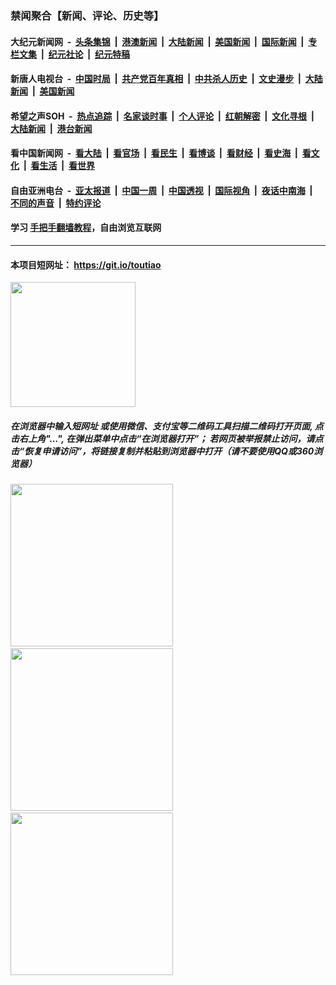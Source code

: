 ### 禁闻聚合【新闻、评论、历史等】

#### 大纪元新闻网 &nbsp;-&nbsp; [头条集锦](indexes/E头条集锦.md?t=02072222) &nbsp;|&nbsp; [港澳新闻](indexes/E港澳新闻.md?t=02072222)  &nbsp;|&nbsp; [大陆新闻](indexes/E大陆新闻.md?t=02072222) &nbsp;|&nbsp; [美国新闻](indexes/E美国新闻.md?t=02072222) &nbsp;|&nbsp; [国际新闻](indexes/E国际新闻.md?t=02072222) &nbsp;|&nbsp; [专栏文集](indexes/E专栏文集.md?t=02072222) &nbsp;|&nbsp; [纪元社论](indexes/E纪元社论.md?t=02072222) &nbsp;|&nbsp; [纪元特稿](indexes/E纪元特稿.md?t=02072222) 

#### 新唐人电视台 &nbsp;-&nbsp; [中国时局](indexes/N中国时局.md?t=02072222) &nbsp;|&nbsp; [共产党百年真相](indexes/N共产党百年真相.md?t=02072222) &nbsp;|&nbsp; [中共杀人历史](indexes/N中共杀人历史.md?t=02072222) &nbsp;|&nbsp; [文史漫步](indexes/N文史漫步.md?t=02072222) &nbsp;|&nbsp; [大陆新闻](indexes/N大陆新闻.md?t=02072222) &nbsp;|&nbsp; [美国新闻](indexes/N美国新闻.md?t=02072222)

#### 希望之声SOH &nbsp;-&nbsp; [热点追踪](indexes/H热点追踪.md?t=02072222) &nbsp;|&nbsp; [名家谈时事](indexes/H名家谈时事.md?t=02072222) &nbsp;|&nbsp; [个人评论](indexes/H个人评论.md?t=02072222)  &nbsp;|&nbsp; [红朝解密](indexes/H红朝解密.md?t=02072222) &nbsp;|&nbsp; [文化寻根](indexes/H文化寻根.md?t=02072222) &nbsp;|&nbsp; [大陆新闻](indexes/H大陆新闻.md?t=02072222) &nbsp;|&nbsp; [港台新闻](indexes/H港台新闻.md?t=02072222)

#### 看中国新闻网 &nbsp;-&nbsp; [看大陆](indexes/S看大陆.md?t=02072222) &nbsp;|&nbsp; [看官场](indexes/S看官场.md?t=02072222) &nbsp;|&nbsp; [看民生](indexes/S看民生.md?t=02072222)  &nbsp;|&nbsp; [看博谈](indexes/S看博谈.md?t=02072222) &nbsp;|&nbsp; [看财经](indexes/S看财经.md?t=02072222) &nbsp;|&nbsp; [看史海](indexes/S看史海.md?t=02072222) &nbsp;|&nbsp; [看文化](indexes/S看文化.md?t=02072222) &nbsp;|&nbsp; [看生活](indexes/S看生活.md?t=02072222) &nbsp;|&nbsp; [看世界](indexes/S看世界.md?t=02072222)

#### 自由亚洲电台 &nbsp;-&nbsp; [亚太报道](indexes/R亚太报道.md?t=02072222) &nbsp;|&nbsp; [中国一周](indexes/R中国一周.md?t=02072222) &nbsp;|&nbsp; [中国透视](indexes/R中国透视.md?t=02072222)  &nbsp;|&nbsp; [国际视角](indexes/R国际视角.md?t=02072222) &nbsp;|&nbsp; [夜话中南海](indexes/R夜话中南海.md?t=02072222) &nbsp;|&nbsp; [不同的声音](indexes/R不同的声音.md?t=02072222) &nbsp;|&nbsp; [特约评论](indexes/R特约评论.md?t=02072222)

#### 学习 [手把手翻墙教程](https://github.com/gfw-breaker/guides/wiki)，自由浏览互联网

----

#### 本项目短网址： https://git.io/toutiao
<img src="https://raw.githubusercontent.com/gfw-breaker/banned-news/master/scripts/img/qr.png" width="200px"/>  

##### 在浏览器中输入短网址 或使用微信、支付宝等二维码工具扫描二维码打开页面, 点击右上角"...", 在弹出菜单中点击“在浏览器打开”； 若网页被举报禁止访问，请点击“恢复申请访问”，将链接复制并粘贴到浏览器中打开（请不要使用QQ或360浏览器）

<img src="https://raw.githubusercontent.com/gfw-breaker/banned-news/master/scripts/img/1.png" width="260px"/> &nbsp; <img src="https://raw.githubusercontent.com/gfw-breaker/banned-news/master/scripts/img/2.png" width="260px"/> &nbsp; <img src="https://raw.githubusercontent.com/gfw-breaker/banned-news/master/scripts/img/3.png" width="260px"/>
